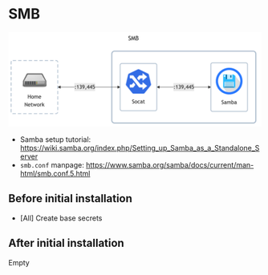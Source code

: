 # SMB

![diagram](../../docs/diagrams/out/apps/smb.png)

- Samba setup tutorial: <https://wiki.samba.org/index.php/Setting_up_Samba_as_a_Standalone_Server>
- `smb.conf` manpage: <https://www.samba.org/samba/docs/current/man-html/smb.conf.5.html>

## Before initial installation

- \[All\] Create base secrets

## After initial installation

Empty
